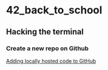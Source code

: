 # 42_back_to_school

## Hacking the terminal
### Create a new repo on Github
[Adding locally hosted code to GitHub]([url](https://docs.github.com/en/migrations/importing-source-code/using-the-command-line-to-import-source-code/adding-locally-hosted-code-to-github)https://docs.github.com/en/migrations/importing-source-code/using-the-command-line-to-import-source-code/adding-locally-hosted-code-to-github)
